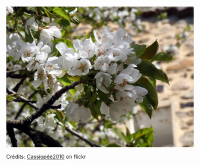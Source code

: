 ![Anna](/images/2022-08-22.jpg)

Crédits: [Cassiopée2010](https://www.flickr.com/people/cmoi30/) on flickr